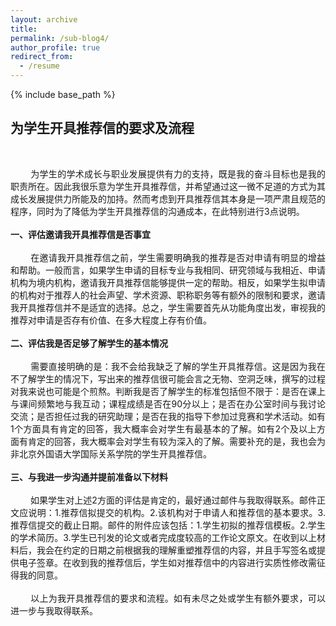 ```yaml
---
layout: archive
title: 
permalink: /sub-blog4/
author_profile: true
redirect_from:
  - /resume
---
```


{% include base_path %}

## 为学生开具推荐信的要求及流程
<br>
<div style="text-align: justify;">
  
&emsp;&emsp; 为学生的学术成长与职业发展提供有力的支持，既是我的奋斗目标也是我的职责所在。因此我很乐意为学生开具推荐信，并希望通过这一微不足道的方式为其成长发展提供力所能及的加持。然而考虑到开具推荐信其本身是一项严肃且规范的程序，同时为了降低为学生开具推荐信的沟通成本，在此特别进行3点说明。<br>
<br>
**一、评估邀请我开具推荐信是否事宜**<br>
<br>
&emsp;&emsp; 在邀请我开具推荐信之前，学生需要明确我的推荐是否对申请有明显的增益和帮助。一般而言，如果学生申请的目标专业与我相同、研究领域与我相近、申请机构为境内机构，邀请我开具推荐信能够提供一定的帮助。相反，如果学生拟申请的机构对于推荐人的社会声望、学术资源、职称职务等有额外的限制和要求，邀请我开具推荐信并不是适宜的选择。总之，学生需要首先从功能角度出发，审视我的推荐对申请是否存有价值、在多大程度上存有价值。<br>
<br>
**二、评估我是否足够了解学生的基本情况**<br>
<br>
&emsp;&emsp; 需要直接明确的是：我不会给我缺乏了解的学生开具推荐信。这是因为我在不了解学生的情况下，写出来的推荐信很可能会言之无物、空洞乏味，撰写的过程对我来说也可能是个煎熬。判断我是否了解学生的标准包括但不限于：是否在课上与课间频繁地与我互动；课程成绩是否在90分以上；是否在办公室时间与我讨论交流；是否担任过我的研究助理；是否在我的指导下参加过竞赛和学术活动。如有1个方面具有肯定的回答，我大概率会对学生有最基本的了解。如有2个及以上方面有肯定的回答，我大概率会对学生有较为深入的了解。需要补充的是，我也会为非北京外国语大学国际关系学院的学生开具推荐信。<br>
<br>
**三、与我进一步沟通并提前准备以下材料**<br>
<br>
&emsp;&emsp; 如果学生对上述2方面的评估是肯定的，最好通过邮件与我取得联系。邮件正文应说明：1.推荐信拟提交的机构。2.该机构对于申请人和推荐信的基本要求。3.推荐信提交的截止日期。邮件的附件应该包括：1.学生初拟的推荐信模板。2.学生的学术简历。3.学生已刊发的论文或者完成度较高的工作论文原文。在收到以上材料后，我会在约定的日期之前根据我的理解重塑推荐信的内容，并且手写签名或提供电子签章。在收到我的推荐信后，学生如对推荐信中的内容进行实质性修改需征得我的同意。<br>
<br>
&emsp;&emsp; 以上为我开具推荐信的要求和流程。如有未尽之处或学生有额外要求，可以进一步与我取得联系。<br>

</div>
